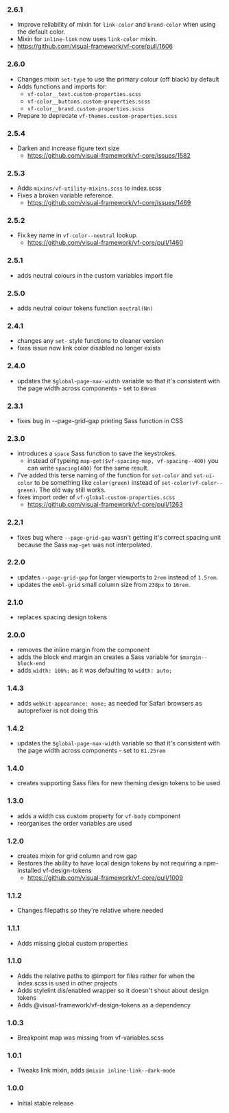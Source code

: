 ### 2.6.1

* Improve reliability of mixin for `link-color` and `brand-color` when using the default color.
* Mixin for `inline-link` now uses `link-color` mixin.
* https://github.com/visual-framework/vf-core/pull/1606

### 2.6.0

* Changes mixin `set-type` to use the primary colour (off black) by default
* Adds functions and imports for:
  * `vf-color__text.custom-properties.scss`
  * `vf-color__buttons.custom-properties.scss`
  * `vf-color__brand.custom-properties.scss`
* Prepare to deprecate `vf-themes.custom-properties.scss`

### 2.5.4

* Darken and increase figure text size
  * https://github.com/visual-framework/vf-core/issues/1582

### 2.5.3

* Adds `mixins/vf-utility-mixins.scss` to index.scss
* Fixes a broken variable reference.
  * https://github.com/visual-framework/vf-core/issues/1469

### 2.5.2

* Fix key name in `vf-color--neutral` lookup.
  * https://github.com/visual-framework/vf-core/pull/1460

### 2.5.1

* adds neutral colours in the custom variables import file

### 2.5.0

* adds neutral colour tokens function `neutral(Nn)`
### 2.4.1

* changes any `set-` style functions to cleaner version
* fixes issue now link color disabled no longer exists

### 2.4.0

* updates the `$global-page-max-width` variable so that it's consistent with the page width across components - set to `80rem`

### 2.3.1

* fixes bug in --page-grid-gap printing Sass function in CSS

### 2.3.0

* introduces a `space` Sass function to save the keystrokes.
  * instead of typeing `map-get($vf-spacing-map, vf-spacing--400)` you can write `spacing(400)` for the same result.
* I've added this terse naming of the function for `set-color` and `set-ui-color` to be something like `color(green)` instead of `set-color(vf-color--green)`. The old way still works.
* fixes import order of `vf-global-custom-properties.scss`
  * https://github.com/visual-framework/vf-core/pull/1263

### 2.2.1

* fixes bug where `--page-grid-gap` wasn't getting it's correct spacing unit because the Sass `map-get` was not interpolated.

### 2.2.0

* updates `--page-grid-gap` for larger viewports to `2rem` instead of `1.5rem`.
* updates the `embl-grid` small column size from `238px` to `16rem`.

### 2.1.0

* replaces spacing design tokens

### 2.0.0

* removes the inline margin from the component
* adds the block end margin an creates a Sass variable for `$margin--block-end`
* adds `width: 100%;` as it was defaulting to `width: auto;`

### 1.4.3

* adds `webkit-appearance: none;` as needed for Safari browsers as autoprefixer is not doing this

### 1.4.2

* updates the `$global-page-max-width` variable so that it's consistent with the page width across components - set to `81.25rem`

### 1.4.0

* creates supporting Sass files for new theming design tokens to be used

### 1.3.0

* adds a width css custom property for `vf-body` component
* reorganises the order variables are used

### 1.2.0

* creates mixin for grid column and row gap
* Restores the ability to have local design tokens by not requiring a npm-installed vf-design-tokens
  * https://github.com/visual-framework/vf-core/pull/1009

### 1.1.2

* Changes filepaths so they're relative where needed

### 1.1.1

* Adds missing global custom properties

### 1.1.0

* Adds the relative paths to @import for files rather for when the index.scss is used in other projects
* Adds stylelint dis/enabled wrapper so it doesn't shout about design tokens
* Adds @visual-framework/vf-design-tokens as a dependency

### 1.0.3

* Breakpoint map was missing from vf-variables.scss

### 1.0.1

* Tweaks link mixin, adds `@mixin inline-link--dark-mode`

### 1.0.0

* Initial stable release
